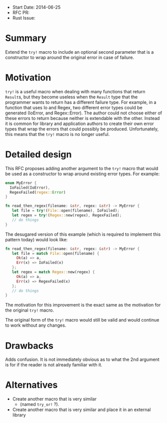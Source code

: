 - Start Date: 2014-06-25
- RFC PR:
- Rust Issue:

# Summary

Extend the `try!` macro to include an optional second parameter that is a constructor to wrap
around the original error in case of failure.

# Motivation

`try!` is a useful macro when dealing with many functions that return `Result`s, but they become
useless when the `Result` type that the programmer wants to return has a different failure type.
For example, in a function that uses Io and Regex, two different error types could be generated
(IoError, and Regex::Error).  The author could not choose either of these errors to return because
neither is extendable with the other.  Instead it is common for library and application authors
to create their own error types that wrap the errors that could possibly be produced.  Unfortunately,
this means that the `try!` macro is no longer useful.

# Detailed design

This RFC proposes adding another argument to the `try!` macro that would be used as a constructor
to wrap around existing error types.  For example:

```rust
enum MyError {
  IoFailed(IoError),
  RegexFailed(regex::Error)
}

fn read_then_regex(filename: &str, regex: &str) -> MyError {
   let file = try!(File::open(filename), IoFailed);
   let regex = try!(Regex::new(regex), RegexFailed);
   // do things
}

```

The desugared version of this example (which is required to implement this pattern today)
would look like:

```rust
fn read_then_regex(filename: &str, regex: &str) -> MyError {
   let file = match File::open(filename) {
     Ok(a) => a,
     Err(x) => IoFailed(x)
   };
   let regex = match Regex::new(regex) {
     Ok(a) => a,
     Err(x) => RegexFailed(x)
   };
   // do things
}
```

The motivation for this improvement is the exact same as the motivation for the original `try!`
macro.

The original form of the `try!` macro would still be valid and would continue to work without
any changes.

# Drawbacks

Adds confusion.  It is not immediately obvious as to what the 2nd argument is for if
the reader is not already familiar with it.

# Alternatives

* Create another macro that is very similar
  * (named `try_or!` ?).
* Create another macro that is very similar and place it in an external library
